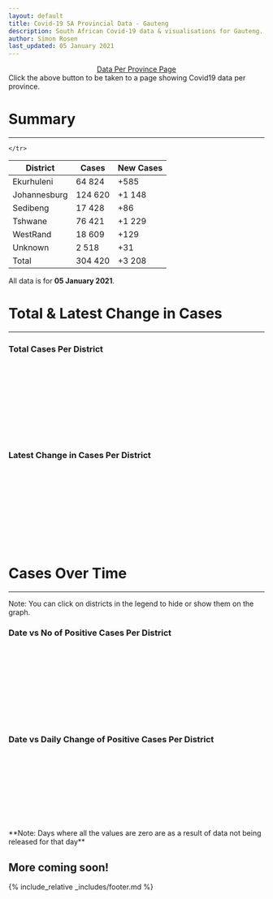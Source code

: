 ```yaml
---
layout: default
title: Covid-19 SA Provincial Data - Gauteng
description: South African Covid-19 data & visualisations for Gauteng. <br>Contains data for confirmed cases, tests, recoveries, deaths & active cases.
author: Simon Rosen
last_updated: 05 January 2021
---
```

<center><a href="/provinces" class="btn alt_btn_col">Data Per Province Page</a></center> 
Click the above button to be taken to a page showing Covid19 data per province. 

# Summary
___

<table>
<thead>
	<tr class="header">
		<th>District</th>
		<th>Cases</th>
		<th>New Cases</th>

	</tr>
</thead>
<tbody>
	<tr>
		<td class="index" markdown="span">Ekurhuleni</td>
		<td  markdown="span">64 824</td>
		<td  markdown="span">+585</td>
	</tr>
	<tr>
		<td class="index" markdown="span">Johannesburg</td>
		<td  markdown="span">124 620</td>
		<td  markdown="span">+1 148</td>
	</tr>
	<tr>
		<td class="index" markdown="span">Sedibeng</td>
		<td  markdown="span">17 428</td>
		<td  markdown="span">+86</td>
	</tr>
	<tr>
		<td class="index" markdown="span">Tshwane</td>
		<td  markdown="span">76 421</td>
		<td  markdown="span">+1 229</td>
	</tr>
	<tr>
		<td class="index" markdown="span">WestRand</td>
		<td  markdown="span">18 609</td>
		<td  markdown="span">+129</td>
	</tr>
	<tr>
		<td class="index" markdown="span">Unknown</td>
		<td  markdown="span">2 518</td>
		<td  markdown="span">+31</td>
	</tr>
	<tr>
		<td class="index total" markdown="span">Total</td>
		<td class="total" markdown="span">304 420</td>
		<td class="total" markdown="span">+3 208</td>
	</tr>
</tbody>
</table>

All data is for **05 January 2021**.

# Total & Latest Change in Cases

___

### Total Cases Per District
<div class="iframeDiv" align="center">
    <iframe class="lazy pieChart" data-src="tot_cases_per_district_gp.html" scrolling="no" frameborder="0"></iframe>
</div>

### Latest Change in Cases Per District
<div class="iframeDiv" align="center">
    <iframe class="lazy pieChart" data-src="latest_change_cases_per_district_gp.html" scrolling="no" frameborder="0"></iframe>
</div>

# Cases Over Time

___
Note: You can click on districts in the legend to hide or show them on the graph.
### Date vs No of Positive Cases Per District
<div class="iframeDiv" align="center">
    <iframe class="lazy" data-src="date_vs_cases_per_district_gp.html" scrolling="no" frameborder="0"></iframe>
</div>

### Date vs Daily Change of Positive Cases Per District
<div class="iframeDiv" align="center">
    <iframe class="lazy" data-src="date_vs_daily_cases_per_district_gp.html" scrolling="no" frameborder="0"></iframe>
</div>
**Note: Days where all the values are zero are as a result of data not being released for that day**

## More coming soon!

{% include_relative _includes/footer.md %}